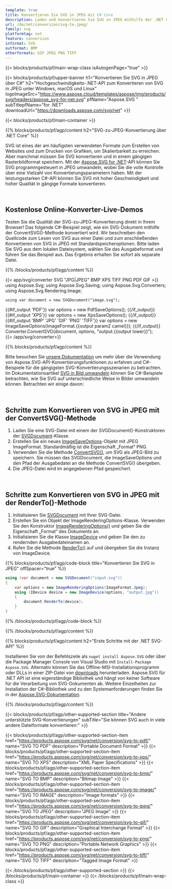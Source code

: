 ```yaml
---
template: true
title: Konvertieren Sie SVG in JPEG mit C# Core
description: Laden und konvertieren Sie SVG in JPEG mithilfe der .NET Core-API unter Windows, macOS und Linux
url: /de/net/conversion/svg-to-jpeg/
family: svg
platformtag: net
feature: conversion
informat: SVG
outformat: BMP
otherformats: GIF JPEG PNG TIFF 
---
```

<!-- template1.md -->

{{< blocks/products/pf/main-wrap-class isAutogenPage="true" >}}

{{< blocks/products/pf/upper-banner h1="Konvertieren Sie SVG in JPEG über C#" h2="Hochgeschwindigkeits-.NET-API zum Konvertieren von SVG in JPEG unter Windows, macOS und Linux" logoImageSrc="https://www.aspose.cloud/templates/aspose/img/products/svg/headers/aspose_svg-for-net.svg" pfName="Aspose.SVG " subTitlepfName="for .NET" downloadUrl="https://downloads.aspose.com/svg/net" >}}

{{< blocks/products/pf/main-container >}}

{{% blocks/products/pf/agp/content h2="SVG-zu-JPEG-Konvertierung über .NET Core" %}}

SVG ist eines der am häufigsten verwendeten Formate zum Erstellen von Websites und zum Drucken von Grafiken, um Skalierbarkeit zu erreichen. Aber manchmal müssen Sie SVG konvertieren und in einem gängigen Rasterbildformat speichern. Mit der [Aspose.SVG for .NET](https://products.aspose.com/svg/net/)-API können Sie SVG programmgesteuert in JPEG umwandeln, wobei Sie die volle Kontrolle über eine Vielzahl von Konvertierungsparametern haben. Mit der leistungsstarken C#-API können Sie SVG mit hoher Geschwindigkeit und hoher Qualität in gängige Formate konvertieren.



<br>

<h2>Kostenlose Online-Konverter-Live-Demos</h2>

Testen Sie die Qualität der SVG-zu-JPEG-Konvertierung direkt in Ihrem Browser! Das folgende C#-Beispiel zeigt, wie ein SVG-Dokument mithilfe der ConvertSVG()-Methode konvertiert wird. Wir beschreiben den Quellcode zum Lesen von SVG aus einer Datei und zum anschließenden Konvertieren von SVG in JPEG mit Standardspeicheroptionen. Bitte laden Sie SVG aus dem lokalen Dateisystem, wählen Sie das Ausgabeformat und führen Sie das Beispiel aus. Das Ergebnis erhalten Sie sofort als separate Datei.



{{% /blocks/products/pf/agp/content %}}


{{< app/svg/converter SVG "JPG|JPEG" BMP XPS TIFF PNG PDF GIF >}}
using Aspose.Svg;
using Aspose.Svg.Saving;
using Aspose.Svg.Converters;
using Aspose.Svg.Rendering.Image;

    using var document = new SVGDocument("image.svg");
{{#if_output 'PDF'}}
    var options = new PdfSaveOptions();
{{/if_output}}
{{#if_output 'XPS'}}
    var options = new XpsSaveOptions();
{{/if_output}}
{{#if_output 'BMP' 'JPG' 'GIF' 'PNG' 'TIFF'}}
    var options = new ImageSaveOptions(ImageFormat.{{output param2 camel}});
{{/if_output}}
    Converter.ConvertSVG(document, options, "output.{{output lower}}");   
{{< /app/svg/converter>}} 

 

{{% blocks/products/pf/agp/content %}}


Bitte besuchen Sie <a href="https://docs.aspose.com/svg/net/how-to-work-with-aspose-svg-api/converting/" target="_blank">unsere Dokumentation</a> um mehr über die Verwendung von Aspose.SVG-API-Konvertierungsfunktionen zu erfahren und C#-Beispiele für die gängigsten SVG-Konvertierungsszenarien zu betrachten. Im Dokumentationsartikel <a href="https://docs.aspose.com/svg/net/how-to-work-with-aspose-svg-api/convert-svg-to-image/" target="_blank ">SVG in Bild umwandeln</a> können Sie C#-Beispiele betrachten, wie Sie SVG auf unterschiedliche Weise in Bilder umwandeln können. Betrachten wir einige davon:


<br>

<h2>Schritte zum Konvertieren von SVG in JPEG mit der ConvertSVG()-Methode</h2>

1. Laden Sie eine SVG-Datei mit einem der SVGDocument()-Konstruktoren der [SVGDocument](https://apireference.aspose.com/svg/net/aspose.svg/svgdocument)-Klasse.
1. Erstellen Sie ein neues [ImageSaveOptions](https://apireference.aspose.com/svg/net/aspose.svg.saving/imagesaveoptions)-Objekt mit JPEG ImageFormat. Standardmäßig ist die Eigenschaft „Format“ PNG.
1. Verwenden Sie die Methode [ConvertSVG()](https://apireference.aspose.com/svg/net/aspose.svg.converters/converter/convertsvg/), um SVG als JPEG-Bild zu speichern. Sie müssen das SVGDocument, die ImageSaveOptions und den Pfad der Ausgabedatei an die Methode ConvertSVG() übergeben.
1. Die JPEG-Datei wird im angegebenen Pfad gespeichert.




<br>

<h2>Schritte zum Konvertieren von SVG in JPEG mit der RenderTo()-Methode</h2>

1. Initialisieren Sie [SVGDocument](https://apireference.aspose.com/svg/net/aspose.svg/svgdocument) mit Ihrer SVG-Datei.
1. Erstellen Sie ein Objekt der ImageRenderingOptions-Klasse. Verwenden Sie den Konstruktor [ImageRenderingOptions()](https://apireference.aspose.com/svg/net/aspose.svg.rendering.image/imagerenderingoptions/constructors/1) und geben Sie die Eigenschaft „Format“ des Dokuments an.
1. Initialisieren Sie die Klasse [ImageDevice](https://apireference.aspose.com/svg/net/aspose.svg.rendering.image/imagedevice) und geben Sie den zu rendernden Ausgabedateinamen an.
1. Rufen Sie die Methode [RenderTo()](https://apireference.aspose.com/svg/net/aspose.svg/svgdocument/methods/renderto) auf und übergeben Sie die Instanz von ImageDevice.





{{% blocks/products/pf/agp/code-block title="Konvertieren Sie SVG in JPEG" offSpacer="true" %}}


```cs
using (var document = new SVGDocument("input.svg"))
{
	var options = new ImageRenderingOptions(ImageFormat.Jpeg);
	using (IDevice device = new ImageDevice(options, "output.jpg"))
	{
		document.RenderTo(device);                    
	}
}
```

 

{{% /blocks/products/pf/agp/code-block %}}

{{% /blocks/products/pf/agp/content %}}

{{% blocks/products/pf/agp/content h2="Erste Schritte mit der .NET SVG-API" %}}

Installieren Sie von der Befehlszeile als ```nuget install Aspose.SVG``` oder über die Package Manager Console von Visual Studio mit ```Install-Package Aspose.SVG```.
Alternativ können Sie das Offline-MSI-Installationsprogramm oder DLLs in einer ZIP-Datei von [downloads](https://downloads.aspose.com/svg/net) herunterladen. Aspose.SVG für .NET API ist eine eigenständige Bibliothek und hängt von keiner Software für die Verarbeitung von SVG-Dokumenten ab.
 Weitere Einzelheiten zur Installation der C#-Bibliothek und zu den Systemanforderungen finden Sie in der [Aspose.SVG-Dokumentation](https://docs.aspose.com/svg/net/getting-started/).



{{% /blocks/products/pf/agp/content %}}

{{< blocks/products/pf/agp/other-supported-section title="Andere unterstützte SVG-Konvertierungen" subTitle="Sie können SVG auch in viele andere Dateiformate konvertieren:" >}}

{{< blocks/products/pf/agp/other-supported-section-item href="https://products.aspose.com/svg/net/conversion/svg-to-pdf/" name="SVG TO PDF" description="Portable Document Format" >}}
{{< blocks/products/pf/agp/other-supported-section-item href="https://products.aspose.com/svg/net/conversion/svg-to-xps/" name="SVG TO XPS" description="XML Paper Specifications" >}}
{{< blocks/products/pf/agp/other-supported-section-item href="https://products.aspose.com/svg/net/conversion/svg-to-bmp/" name="SVG TO BMP" description="Bitmap Image" >}}
{{< blocks/products/pf/agp/other-supported-section-item href="https://products.aspose.com/svg/net/conversion/svg-to-image/" name="SVG TO IMAGE" description="Image formats" >}}
{{< blocks/products/pf/agp/other-supported-section-item href="https://products.aspose.com/svg/net/conversion/svg-to-jpeg/" name="SVG TO JPEG" description="JPEG Image" >}}
{{< blocks/products/pf/agp/other-supported-section-item href="https://products.aspose.com/svg/net/conversion/svg-to-gif/" name="SVG TO GIF" description="Graphical Interchange Format" >}}
{{< blocks/products/pf/agp/other-supported-section-item href="https://products.aspose.com/svg/net/conversion/svg-to-png/" name="SVG TO PNG" description="Portable Network Graphics" >}}
{{< blocks/products/pf/agp/other-supported-section-item href="https://products.aspose.com/svg/net/conversion/svg-to-tiff/" name="SVG TO TIFF" description="Tagged Image Format" >}}

{{< /blocks/products/pf/agp/other-supported-section >}}
{{< /blocks/products/pf/main-container >}}
{{< /blocks/products/pf/main-wrap-class >}}